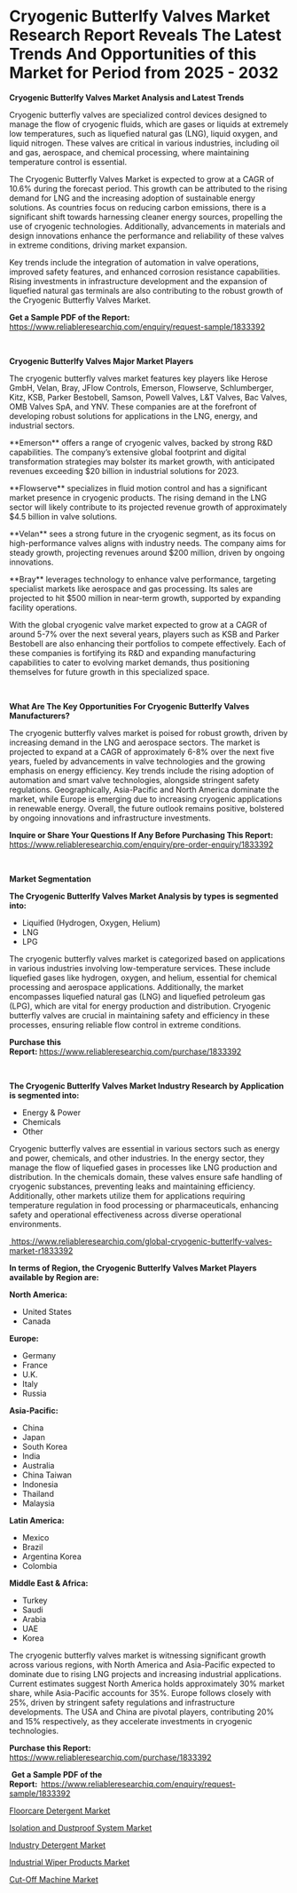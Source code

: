 <p><h1>Cryogenic Butterlfy Valves Market Research Report Reveals The Latest Trends And Opportunities of this Market for Period from 2025 - 2032</h1></p><p><strong>Cryogenic Butterlfy Valves Market Analysis and Latest Trends</strong></p>
<p><p>Cryogenic butterfly valves are specialized control devices designed to manage the flow of cryogenic fluids, which are gases or liquids at extremely low temperatures, such as liquefied natural gas (LNG), liquid oxygen, and liquid nitrogen. These valves are critical in various industries, including oil and gas, aerospace, and chemical processing, where maintaining temperature control is essential.</p><p>The Cryogenic Butterfly Valves Market is expected to grow at a CAGR of 10.6% during the forecast period. This growth can be attributed to the rising demand for LNG and the increasing adoption of sustainable energy solutions. As countries focus on reducing carbon emissions, there is a significant shift towards harnessing cleaner energy sources, propelling the use of cryogenic technologies. Additionally, advancements in materials and design innovations enhance the performance and reliability of these valves in extreme conditions, driving market expansion.</p><p>Key trends include the integration of automation in valve operations, improved safety features, and enhanced corrosion resistance capabilities. Rising investments in infrastructure development and the expansion of liquefied natural gas terminals are also contributing to the robust growth of the Cryogenic Butterfly Valves Market.</p></p>
<p><strong>Get a Sample PDF of the Report:&nbsp;</strong> <a href="https://www.reliableresearchiq.com/enquiry/request-sample/1833392?utm_campaign=1140&utm_medium=2&utm_source=Github&utm_content=ia&utm_term=26032025&utm_id=cryogenic-butterlfy-valves">https://www.reliableresearchiq.com/enquiry/request-sample/1833392</a></p>
<p>&nbsp;</p>
<p><strong>Cryogenic Butterlfy Valves Major Market Players</strong></p>
<p><p>The cryogenic butterfly valves market features key players like Herose GmbH, Velan, Bray, JFlow Controls, Emerson, Flowserve, Schlumberger, Kitz, KSB, Parker Bestobell, Samson, Powell Valves, L&T Valves, Bac Valves, OMB Valves SpA, and YNV. These companies are at the forefront of developing robust solutions for applications in the LNG, energy, and industrial sectors.</p><p>**Emerson** offers a range of cryogenic valves, backed by strong R&D capabilities. The company’s extensive global footprint and digital transformation strategies may bolster its market growth, with anticipated revenues exceeding $20 billion in industrial solutions for 2023.</p><p>**Flowserve** specializes in fluid motion control and has a significant market presence in cryogenic products. The rising demand in the LNG sector will likely contribute to its projected revenue growth of approximately $4.5 billion in valve solutions.</p><p>**Velan** sees a strong future in the cryogenic segment, as its focus on high-performance valves aligns with industry needs. The company aims for steady growth, projecting revenues around $200 million, driven by ongoing innovations.</p><p>**Bray** leverages technology to enhance valve performance, targeting specialist markets like aerospace and gas processing. Its sales are projected to hit $500 million in near-term growth, supported by expanding facility operations.</p><p>With the global cryogenic valve market expected to grow at a CAGR of around 5-7% over the next several years, players such as KSB and Parker Bestobell are also enhancing their portfolios to compete effectively. Each of these companies is fortifying its R&D and expanding manufacturing capabilities to cater to evolving market demands, thus positioning themselves for future growth in this specialized space.</p></p>
<p>&nbsp;</p>
<p><strong>What Are The Key Opportunities For Cryogenic Butterlfy Valves Manufacturers?</strong></p>
<p><p>The cryogenic butterfly valves market is poised for robust growth, driven by increasing demand in the LNG and aerospace sectors. The market is projected to expand at a CAGR of approximately 6-8% over the next five years, fueled by advancements in valve technologies and the growing emphasis on energy efficiency. Key trends include the rising adoption of automation and smart valve technologies, alongside stringent safety regulations. Geographically, Asia-Pacific and North America dominate the market, while Europe is emerging due to increasing cryogenic applications in renewable energy. Overall, the future outlook remains positive, bolstered by ongoing innovations and infrastructure investments.</p></p>
<p><strong>Inquire or Share Your Questions If Any Before Purchasing This Report:</strong> <a href="https://www.reliableresearchiq.com/enquiry/pre-order-enquiry/1833392?utm_campaign=1140&utm_medium=2&utm_source=Github&utm_content=ia&utm_term=26032025&utm_id=cryogenic-butterlfy-valves">https://www.reliableresearchiq.com/enquiry/pre-order-enquiry/1833392</a></p>
<p>&nbsp;</p>
<p><strong>Market Segmentation</strong></p>
<p><strong>The Cryogenic Butterlfy Valves Market Analysis by types is segmented into:</strong></p>
<p><ul><li>Liquified (Hydrogen, Oxygen, Helium)</li><li>LNG</li><li>LPG</li></ul></p>
<p><p>The cryogenic butterfly valves market is categorized based on applications in various industries involving low-temperature services. These include liquefied gases like hydrogen, oxygen, and helium, essential for chemical processing and aerospace applications. Additionally, the market encompasses liquefied natural gas (LNG) and liquefied petroleum gas (LPG), which are vital for energy production and distribution. Cryogenic butterfly valves are crucial in maintaining safety and efficiency in these processes, ensuring reliable flow control in extreme conditions.</p></p>
<p><strong>Purchase this Report:&nbsp;</strong><a href="https://www.reliableresearchiq.com/purchase/1833392?utm_campaign=1140&utm_medium=2&utm_source=Github&utm_content=ia&utm_term=26032025&utm_id=cryogenic-butterlfy-valves">https://www.reliableresearchiq.com/purchase/1833392</a></p>
<p>&nbsp;</p>
<p><strong>The Cryogenic Butterlfy Valves Market Industry Research by Application is segmented into:</strong></p>
<p><ul><li>Energy & Power</li><li>Chemicals</li><li>Other</li></ul></p>
<p><p>Cryogenic butterfly valves are essential in various sectors such as energy and power, chemicals, and other industries. In the energy sector, they manage the flow of liquefied gases in processes like LNG production and distribution. In the chemicals domain, these valves ensure safe handling of cryogenic substances, preventing leaks and maintaining efficiency. Additionally, other markets utilize them for applications requiring temperature regulation in food processing or pharmaceuticals, enhancing safety and operational effectiveness across diverse operational environments.</p></p>
<p><a href="https://www.reliableresearchiq.com/global-cryogenic-butterlfy-valves-market-r1833392?utm_campaign=1140&utm_medium=2&utm_source=Github&utm_content=ia&utm_term=26032025&utm_id=cryogenic-butterlfy-valves">&nbsp;https://www.reliableresearchiq.com/global-cryogenic-butterlfy-valves-market-r1833392</a></p>
<p><strong>In terms of Region, the Cryogenic Butterlfy Valves Market Players available by Region are:</strong></p>
<p>
    <p> <strong> North America: </strong>
        <ul>
            <li>United States</li>
            <li>Canada</li>
        </ul>
        </p> 
    <p> <strong> Europe: </strong>
        <ul>
            <li>Germany</li>
            <li>France</li>
            <li>U.K.</li>
            <li>Italy</li>
            <li>Russia</li>
        </ul>
        </p> 
    <p> <strong> Asia-Pacific: </strong>
        <ul>
            <li>China</li>
            <li>Japan</li>
            <li>South Korea</li>
            <li>India</li>
            <li>Australia</li>
            <li>China Taiwan</li>
            <li>Indonesia</li>
            <li>Thailand</li>
            <li>Malaysia</li>
        </ul>
        </p> 
    <p> <strong> Latin America: </strong>
        <ul>
            <li>Mexico</li>
            <li>Brazil</li>
            <li>Argentina Korea</li>
            <li>Colombia</li>
        </ul>
        </p> 
    <p> <strong> Middle East & Africa: </strong>
        <ul>
            <li>Turkey</li>
            <li>Saudi</li>
            <li>Arabia</li>
            <li>UAE</li>
            <li>Korea</li>
        </ul>
    </p>
    </p>
<p><p>The cryogenic butterfly valves market is witnessing significant growth across various regions, with North America and Asia-Pacific expected to dominate due to rising LNG projects and increasing industrial applications. Current estimates suggest North America holds approximately 30% market share, while Asia-Pacific accounts for 35%. Europe follows closely with 25%, driven by stringent safety regulations and infrastructure developments. The USA and China are pivotal players, contributing 20% and 15% respectively, as they accelerate investments in cryogenic technologies.</p></p>
<p><strong>Purchase this Report: </strong><a href="https://www.reliableresearchiq.com/purchase/1833392?utm_campaign=1140&utm_medium=2&utm_source=Github&utm_content=ia&utm_term=26032025&utm_id=cryogenic-butterlfy-valves">https://www.reliableresearchiq.com/purchase/1833392</a></p>
<p>&nbsp;<strong>Get a Sample PDF of the Report:&nbsp;&nbsp;</strong><a href="https://www.reliableresearchiq.com/enquiry/request-sample/1833392?utm_campaign=1140&utm_medium=2&utm_source=Github&utm_content=ia&utm_term=26032025&utm_id=cryogenic-butterlfy-valves">https://www.reliableresearchiq.com/enquiry/request-sample/1833392</a></p>
<p><strong></strong></p>
<p><p><a href="https://github.com/motosyuliq/Market-Research-Report-List-1/blob/main/floorcare-detergent-market.md?utm_campaign=1140&utm_medium=2&utm_source=Github&utm_content=ia&utm_term=26032025&utm_id=cryogenic-butterlfy-valves">Floorcare Detergent Market</a></p><p><a href="https://github.com/ryantindyaiz/Market-Research-Report-List-1/blob/main/isolation-and-dustproof-system-market.md?utm_campaign=1140&utm_medium=2&utm_source=Github&utm_content=ia&utm_term=26032025&utm_id=cryogenic-butterlfy-valves">Isolation and Dustproof System Market</a></p><p><a href="https://github.com/muskoaizahfi/Market-Research-Report-List-1/blob/main/industry-detergent-market.md?utm_campaign=1140&utm_medium=2&utm_source=Github&utm_content=ia&utm_term=26032025&utm_id=cryogenic-butterlfy-valves">Industry Detergent Market</a></p><p><a href="https://github.com/thapabylers2/Market-Research-Report-List-1/blob/main/industrial-wiper-products-market.md?utm_campaign=1140&utm_medium=2&utm_source=Github&utm_content=ia&utm_term=26032025&utm_id=cryogenic-butterlfy-valves">Industrial Wiper Products Market</a></p><p><a href="https://github.com/lotoahshaiek/Market-Research-Report-List-1/blob/main/cut-off-machine-market.md?utm_campaign=1140&utm_medium=2&utm_source=Github&utm_content=ia&utm_term=26032025&utm_id=cryogenic-butterlfy-valves">Cut-Off Machine Market</a></p></p>